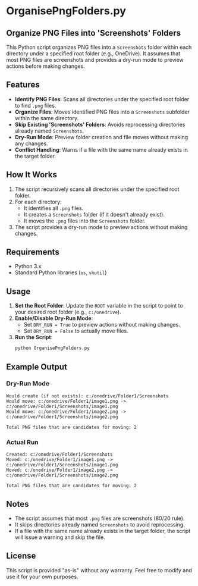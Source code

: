 # OrganisePngFolders.py
## Organize PNG Files into 'Screenshots' Folders

This Python script organizes PNG files into a `Screenshots` folder within each directory under a specified root folder (e.g., OneDrive). It assumes that most PNG files are screenshots and provides a dry-run mode to preview actions before making changes.

## Features

- **Identify PNG Files**: Scans all directories under the specified root folder to find `.png` files.
- **Organize Files**: Moves identified PNG files into a `Screenshots` subfolder within the same directory.
- **Skip Existing 'Screenshots' Folders**: Avoids reprocessing directories already named `Screenshots`.
- **Dry-Run Mode**: Preview folder creation and file moves without making any changes.
- **Conflict Handling**: Warns if a file with the same name already exists in the target folder.

## How It Works

1. The script recursively scans all directories under the specified root folder.
2. For each directory:
   - It identifies all `.png` files.
   - It creates a `Screenshots` folder (if it doesn't already exist).
   - It moves the `.png` files into the `Screenshots` folder.
3. The script provides a dry-run mode to preview actions without making changes.

## Requirements

- Python 3.x
- Standard Python libraries (`os`, `shutil`)

## Usage

1. **Set the Root Folder**: Update the `ROOT` variable in the script to point to your desired root folder (e.g., `c:/onedrive`).
2. **Enable/Disable Dry-Run Mode**:
   - Set `DRY_RUN = True` to preview actions without making changes.
   - Set `DRY_RUN = False` to actually move files.
3. **Run the Script**:
   ```bash
   python OrganisePngFolders.py
   ```

## Example Output

### Dry-Run Mode
```plaintext
Would create (if not exists): c:/onedrive/Folder1/Screenshots
Would move: c:/onedrive/Folder1/image1.png -> c:/onedrive/Folder1/Screenshots/image1.png
Would move: c:/onedrive/Folder1/image2.png -> c:/onedrive/Folder1/Screenshots/image2.png

Total PNG files that are candidates for moving: 2
```

### Actual Run
```plaintext
Created: c:/onedrive/Folder1/Screenshots
Moved: c:/onedrive/Folder1/image1.png -> c:/onedrive/Folder1/Screenshots/image1.png
Moved: c:/onedrive/Folder1/image2.png -> c:/onedrive/Folder1/Screenshots/image2.png

Total PNG files that are candidates for moving: 2
```

## Notes

- The script assumes that most `.png` files are screenshots (80/20 rule).
- It skips directories already named `Screenshots` to avoid reprocessing.
- If a file with the same name already exists in the target folder, the script will issue a warning and skip the file.

## License

This script is provided "as-is" without any warranty. Feel free to modify and use it for your own purposes.